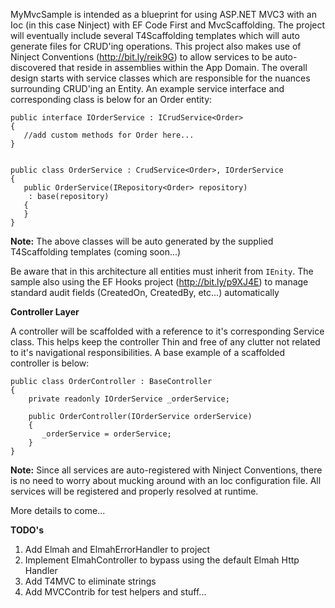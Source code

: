 MyMvcSample is intended as a blueprint for using ASP.NET MVC3 with an Ioc (in this case Ninject) with EF Code First and MvcScaffolding.  The project will eventually include several T4Scaffolding templates which will auto generate files for CRUD'ing operations.  This project also makes use of Ninject Conventions (http://bit.ly/reik9G) to allow services to be auto-discovered that reside in assemblies within the App Domain.  The overall design starts with service classes which are responsible for the nuances surrounding CRUD'ing an Entity.  An example service interface and corresponding class is below for an Order entity:


    public interface IOrderService : ICrudService<Order>
    {
       //add custom methods for Order here...
    }


    public class OrderService : CrudService<Order>, IOrderService
    {
       public OrderService(IRepository<Order> repository)
        : base(repository)
       {
       }
    }


**Note:** The above classes will be auto generated by the supplied T4Scaffolding templates (coming soon...)


Be aware that in this architecture all entities must inherit from `IEnity`.  The sample also using the EF Hooks project (<http://bit.ly/p9XJ4E>) to manage standard audit fields (CreatedOn, CreatedBy, etc...) automatically


**Controller Layer**

A controller will be scaffolded with a reference to it's corresponding Service class.  This helps keep the controller Thin and free of any clutter not related to it's navigational responsibilities.  A base example of a scaffolded controller is below:

    public class OrderController : BaseController
    {
        private readonly IOrderService _orderService;

        public OrderController(IOrderService orderService)
        {
           _orderService = orderService;
        }
    }


**Note:** Since all services are auto-registered with Ninject Conventions, there is no need to worry about mucking around with an Ioc configuration file. All services will be registered and properly resolved at runtime.

More details to come...

**TODO's**

1.  Add Elmah and ElmahErrorHandler to project
2.  Implement ElmahController to bypass using the default Elmah Http Handler
3.  Add T4MVC to eliminate strings
4.  Add MVCContrib for test helpers and stuff...
